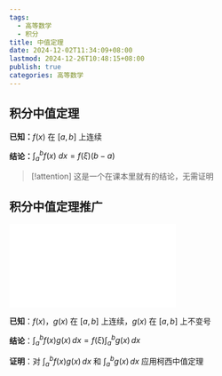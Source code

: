 ```yaml
---
tags:
  - 高等数学
  - 积分
title: 中值定理
date: 2024-12-02T11:34:09+08:00
lastmod: 2024-12-26T10:48:15+08:00
publish: true
categories: 高等数学
---
```


## 积分中值定理

**已知：**$f(x)$ 在 $[a,b]$ 上连续

**结论：**$\int_a^b f(x)\ dx=f(\xi)(b-a)$

>[!attention]
>这是一个在课本里就有的结论，无需证明

## 积分中值定理推广

![2025张宇考研数学基础30讲-高等数学分册 (张宇) (Z-Library), p.205](../2025%E5%BC%A0%E5%AE%87%E8%80%83%E7%A0%94%E6%95%B0%E5%AD%A6%E5%9F%BA%E7%A1%8030%E8%AE%B2-%E9%AB%98%E7%AD%89%E6%95%B0%E5%AD%A6%E5%88%86%E5%86%8C%20(%E5%BC%A0%E5%AE%87)%20(Z-Library).pdf.md#page205andrect13078482124andcolornote)

**已知**：$f(x)$，$g(x)$ 在 $[a, b]$ 上连续，$g(x)$ 在 $[a, b]$ 上不变号

**结论**：$\int_{a}^{b} f(x)g(x) \, dx = f(\xi)\int_{a}^{b} g(x) \, dx$

**证明**：对 $\int_{a}^{b} f(x)g(x) \, dx$ 和 $\int_{a}^{b} g(x) \, dx$ 应用柯西中值定理